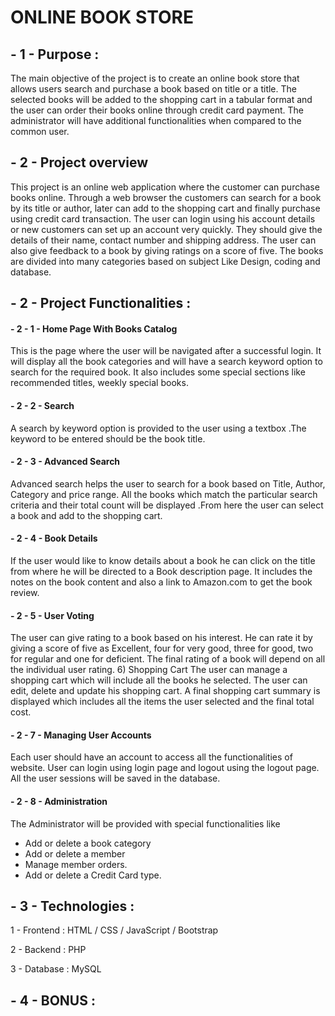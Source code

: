 # ONLINE BOOK STORE

## - 1 - Purpose :

The main objective of the project is to create an online book store that allows users search and purchase a book based on title or a title.
The selected books will be added to the shopping cart in a tabular format and the user can order their books online through credit card payment.
The administrator will have additional functionalities when compared to the common user.

## - 2 - Project overview

This project is an online web application where the customer can purchase books online. Through a web browser the customers can search for a book by its title or author, later can add to the shopping cart and finally purchase using credit card transaction. The user can login using his account details or new customers can set up an account very quickly. They should give the details of their name, contact number and shipping address. The user can also give feedback to a book by giving ratings on a score of five. The books are divided into many categories based on subject Like Design, coding and database.

## - 2 - Project Functionalities :

#### - 2 - 1 - Home Page With Books Catalog

This is the page where the user will be navigated after a successful login. It will display all the book categories and will have a search keyword
option to search for the required book. It also includes some special sections like recommended titles, weekly special books.

#### - 2 - 2 - Search

A search by keyword option is provided to the user using a textbox .The keyword to be entered should be the book title.

#### - 2 - 3 - Advanced Search

Advanced search helps the user to search for a book based on Title, Author, Category and price range. All the books which match the particular search criteria and their total count will be displayed .From here the user can select a book and add to the shopping cart.

#### - 2 - 4 - Book Details

If the user would like to know details about a book he can click on the title from where he will be directed to a Book description page. It includes the notes on the book content and also a link to Amazon.com to get the book review.

#### - 2 - 5 - User Voting

The user can give rating to a book based on his interest. He can rate it by giving a score of five as Excellent, four for very good, three for good, two for regular and one for deficient. The final rating of a book will depend on all the individual user rating. 6) Shopping Cart The user can manage a shopping cart which will include all the books he selected. The user can edit, delete and update his shopping cart. A final shopping cart summary is
displayed which includes all the items the user selected and the final total cost.

#### - 2 - 7 - Managing User Accounts

Each user should have an account to access all the functionalities of website. User can login using login page and logout using the logout page. All the user sessions will be saved in the database.

#### - 2 - 8 - Administration

The Administrator will be provided with special functionalities like
- Add or delete a book category
- Add or delete a member
- Manage member orders.
- Add or delete a Credit Card type.

## - 3 - Technologies :

1 - Frontend : HTML / CSS / JavaScript / Bootstrap

2 - Backend : PHP

3 - Database : MySQL

## - 4 - BONUS :
